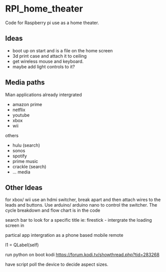 # RPI_home_theater
Code for Raspberry pi use as a home theater.

## Ideas
- boot up on start and is a file on the home screen
- 3d print case and attach it to ceiling
- get wireless mouse and keyboard.
- maybe add light controls to it?

## Media paths
Mian applications already intergrated
- amazon prime
- netflix
- youtube
- xbox
- wii

others
- hulu (search)
- sonos
- spotify
- prime music
- crackle (search)
- ...  media

## Other Ideas
for xbox/ wii use an hdmi switcher, break apart and then attach wires to the leads and buttons.  Use arduino/ arduino nano to control the switcher.  The cycle breakdown and flow chart is in the code

search bar to look for a specific title ie: firestick - intergrate the loading screen in

partical app intergration as a phone based mobile remote 

l1 = QLabel(self)

run python on boot kodi
https://forum.kodi.tv/showthread.php?tid=283268

have script poll the device to decide aspect sizes.


